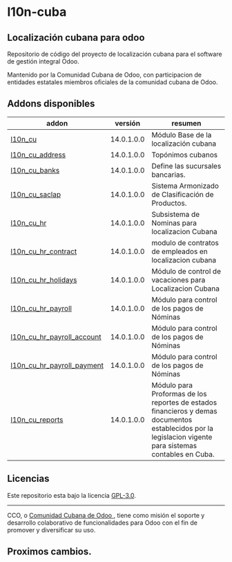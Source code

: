 # l10n-cuba
## Localización cubana para odoo

Repositorio de código del proyecto de localización cubana para el software de gestión integral Odoo. 

Mantenido  por la Comunidad Cubana de Odoo, con participacion de entidades estatales miembros oficiales de la comunidad cubana de Odoo.

<!-- /!\ do not modify below this line -->

<!-- prettier-ignore-start -->

[//]: # (addons)

Addons disponibles
----------------
addon | versión | resumen
--- | --- | ---
[l10n_cu](l10n_cu/) | 14.0.1.0.0 | Módulo Base de la localización cubana
[l10n_cu_address](l10n_cu_address/) | 14.0.1.0.0 | Topónimos cubanos
[l10n_cu_banks](l10n_cu_banks/) | 14.0.1.0.0 | Define las sucursales bancarias.
[l10n_cu_saclap](l10n_cu_saclap/) | 14.0.1.0.0 | Sistema Armonizado de Clasificación de Productos.
[l10n_cu_hr](l10n_cu_hr/) |14.0.1.0.0 | Subsistema de Nominas para localizacion Cubana
[l10n_cu_hr_contract](l10n_cu_hr_contract/) |14.0.1.0.0| modulo de contratos de empleados en localizacion cubana 
[l10n_cu_hr_holidays](l10n_cu_hr_holidays/) |14.0.1.0.0| Módulo de control de vacaciones para Localizacion Cubana 
[l10n_cu_hr_payroll](l10n_cu_hr_payroll/) |14.0.1.0.0| Módulo para control de los pagos de Nóminas
[l10n_cu_hr_payroll_account](l10n_cu_hr_payroll_account/) |14.0.1.0.0| Módulo para control de los pagos de Nóminas
[l10n_cu_hr_payroll_payment](l10n_cu_hr_payroll_payment/) |14.0.1.0.0| Módulo para control de los pagos de Nóminas
[l10n_cu_reports](l10n_cu_reports/) |14.0.1.0.0| Módulo para Proformas de los reportes de estados financieros y demas documentos establecidos por la legislacion vigente para sistemas contables en Cuba.


[//]: # (end addons)

<!-- prettier-ignore-end -->

## Licencias

Este repositorio esta bajo la licencia [GPL-3.0](LICENSE).

----

CCO,  o [Comunidad Cubana de Odoo ](http://cuban-community.cu/), tiene como misión el soporte y desarrollo colaborativo de funcionalidades para Odoo con el fin de promover y diversificar su uso.

## Proximos cambios.